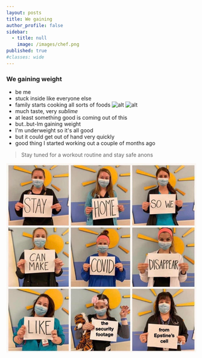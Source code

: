```yaml
---
layout: posts
title: We gaining
author_profile: false
sidebar:
  - title: null
    image: /images/chef.png
published: true
#classes: wide
---
```


### We gaining weight 
- be me
- stuck inside like everyone else
- family starts cooking all sorts of foods
 ![alt](/images/yum.jpg)
 ![alt](/images/cupcakes.jpg)
- much taste, very *sublime*
- at least something good is coming out of this
- but..but-Im gaining weight
- I'm underweight so it's all good
- but it could get out of hand very quickly
- good thing I started working out a couple of months ago
> Stay tuned for a workout routine and stay safe anons

![alt](/images/meme.jpg)
